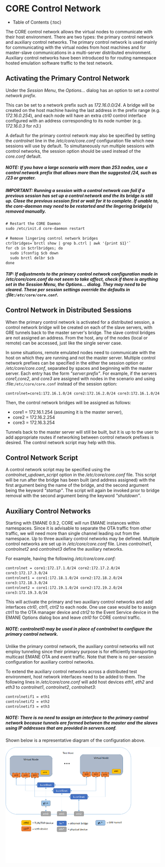 # CORE Control Network

* Table of Contents
{:toc}

The CORE control network allows the virtual nodes to communicate with their host environment. There are two types: the primary control network and auxiliary control networks.  The primary control network is used mainly for communicating with the virtual nodes from host machines and for master-slave communications in a multi-server distributed environment. Auxiliary control networks have been introduced to for routing namespace hosted emulation software traffic to the test network.

## Activating the Primary Control Network

Under the *Session Menu*, the *Options...* dialog has an option to set a *control network prefix*. 

This can be set to a network prefix such as *172.16.0.0/24*. A bridge will be created on the host machine having the last address in the prefix range (e.g. *172.16.0.254*), and each node will have an extra *ctrl0* control interface configured with an address corresponding to its node number (e.g. *172.16.0.3* for *n3*.)

A default for the primary control network may also be specified by setting the *controlnet* line in the */etc/core/core.conf* configuration file which new sessions will use by default. To simultaneously run multiple sessions with control networks, the session option should be used instead of the *core.conf* default.

##### *NOTE:* If you have a large scenario with more than 253 nodes, use a control network prefix that allows more than the suggested */24*, such as */23* or greater.

##### *IMPORTANT:* Running a session with a control network can fail if a previous session has set up a control network and the its bridge is still up. Close the previous session first or wait for it to complete. If unable to, the *core-daemon* may need to be restarted and the lingering bridge(s) removed manually.

```shell
# Restart the CORE Daemon
sudo /etc/init.d core-daemon restart

# Remove lingering control network bridges
ctrlbridges=`brctl show | grep b.ctrl | awk '{print $1}'`
for cb in $ctrlbridges; do
  sudo ifconfig $cb down
  sudo brctl delbr $cb
done
```
   
##### *TIP:* If adjustments to the primary control network configuration made in */etc/core/core.conf* do not seem to take affect, check if there is anything set in the *Session Menu*, the *Options...* dialog. They may need to be cleared. These per session settings override the defaults in :file:`/etc/core/core.conf`.

## Control Network in Distributed Sessions

When the primary control network is activated for a distributed session, a control network bridge will be created on each of the slave servers, with GRE tunnels back to the master server's bridge. The slave control bridges are not assigned an address. From the host, any of the nodes (local or remote) can be accessed, just like the single server case.

In some situations, remote emulated nodes need to communicate with the  host on which they are running and not the master server. Multiple control network prefixes can be specified in the either the session option or */etc/core/core.conf*, separated by spaces and beginning with the master server.  Each entry has the form *"server:prefix"*. For example, if the servers *core1*,*core2*, and *core3*  are assigned with nodes in the scenario and using :file:`/etc/core/core.conf` instead of  the session option:

```shell
controlnet=core1:172.16.1.0/24 core2:172.16.2.0/24 core3:172.16.1.0/24
```

Then, the control network bridges will be assigned as follows: 

* core1 = 172.16.1.254 (assuming it is the master server),
* core2 = 172.16.2.254
* core3 = 172.16.3.254

Tunnels back to the master server will still be built, but it is up to the user to add appropriate routes if networking between control network prefixes is desired. The control network script may help with this.

## Control Network Script

A control network script may be specified using the *controlnet_updown_script* option in the */etc/core/core.conf* file. This script will be run after the bridge has been built (and address assigned) with the first argument being the name of the bridge, and the second argument being the keyword *"startup"*. The script will again be invoked prior to bridge removal with the second argument being the keyword *"shutdown"*.

## Auxiliary Control Networks

Starting with EMANE 0.9.2, CORE will run EMANE instances within namespaces. Since it is advisable to separate the OTA traffic from other traffic, we will need more than single channel leading out from the namespace. Up to three auxiliary control networks may be defined.  Multiple control networks are set up in */etc/core/core.conf* file.  Lines *controlnet1*, *controlnet2* and *controlnet3* define the auxiliary  networks. 

For example, having the following */etc/core/core.conf*:

```shell
controlnet = core1:172.17.1.0/24 core2:172.17.2.0/24 core3:172.17.3.0/24
controlnet1 = core1:172.18.1.0/24 core2:172.18.2.0/24 core3:172.18.3.0/24
controlnet2 = core1:172.19.1.0/24 core2:172.19.2.0/24 core3:172.19.3.0/24
```

This will activate the primary and two auxiliary control networks and  add interfaces *ctrl0*, *ctrl1*, *ctrl2* to each node. One use case would be to assign *ctrl1* to the OTA manager device and *ctrl2* to the Event Service device  in the EMANE Options dialog box and leave *ctrl0* for CORE control traffic.

##### *NOTE:* *controlnet0* may be used in place of *controlnet* to configure the primary control network.

Unlike the primary control network, the auxiliary control networks will not employ  tunneling since their primary purpose is for efficiently transporting multicast EMANE OTA and  event traffic. Note that there is no per-session configuration for auxiliary control networks.

To extend the auxiliary control networks across a distributed test environment,  host network interfaces need to be added to them. The following lines in  */etc/core/core.conf* will add host devices *eth1*, *eth2* and *eth3* to *controlnet1*, *controlnet2*, *controlnet3*:

```shell
controlnetif1 = eth1
controlnetif2 = eth2
controlnetif3 = eth3
```

##### *NOTE:*  There is no need to assign an interface to the primary control network because tunnels are formed between the master and the slaves using IP addresses that are provided in *servers.conf*.

Shown below is a representative diagram of the configuration above.

![](static/controlnetwork.png)
